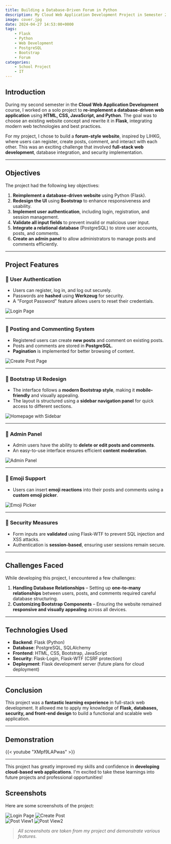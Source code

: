 ```yaml
---
title: Building a Database-Driven Forum in Python
description: My Cloud Web Application Development Project in Semester 2
image: cover.jpg
date: 2024-04-27 14:53:00+0000
tags: 
    - Flask
    - Python
    - Web Development
    - PostgreSQL
    - Bootstrap
    - Forum
categories:
    - School Project
    - IT
---
```


## **Introduction**
During my second semester in the **Cloud Web Application Development** course, I worked on a solo project to **re-implement a database-driven web application** using **HTML, CSS, JavaScript, and Python**. The goal was to choose an existing website concept and rewrite it in **Flask**, integrating modern web technologies and best practices.

For my project, I chose to build a **forum-style website**, inspired by LIHKG, where users can register, create posts, comment, and interact with each other. This was an exciting challenge that involved **full-stack web development**, database integration, and security implementation.

---

## **Objectives**
The project had the following key objectives:
1. **Reimplement a database-driven website** using Python (Flask).
2. **Redesign the UI** using **Bootstrap** to enhance responsiveness and usability.
3. **Implement user authentication**, including login, registration, and session management.
4. **Validate all input fields** to prevent invalid or malicious user input.
5. **Integrate a relational database** (PostgreSQL) to store user accounts, posts, and comments.
6. **Create an admin panel** to allow administrators to manage posts and comments efficiently.

---

## **Project Features**
### 🔹 **User Authentication**
- Users can register, log in, and log out securely.
- Passwords are **hashed** using **Werkzeug** for security.
- A "Forgot Password" feature allows users to reset their credentials.

![Login Page](A1.jpg)

---

### 🔹 **Posting and Commenting System**
- Registered users can create **new posts** and comment on existing posts.
- Posts and comments are stored in **PostgreSQL**.
- **Pagination** is implemented for better browsing of content.

![Create Post Page](A3.jpg)

---

### 🔹 **Bootstrap UI Redesign**
- The interface follows a **modern Bootstrap style**, making it **mobile-friendly** and visually appealing.
- The layout is structured using a **sidebar navigation panel** for quick access to different sections.

![Homepage with Sidebar](A2.jpg)

---

### 🔹 **Admin Panel**
- Admin users have the ability to **delete or edit posts and comments**.
- An easy-to-use interface ensures efficient **content moderation**.

![Admin Panel](A6.jpg)

---

### 🔹 **Emoji Support**
- Users can insert **emoji reactions** into their posts and comments using a **custom emoji picker**.

![Emoji Picker](A3.jpg)

---

### 🔹 **Security Measures**
- Form inputs are **validated** using Flask-WTF to prevent SQL injection and XSS attacks.
- Authentication is **session-based**, ensuring user sessions remain secure.

---

## **Challenges Faced**
While developing this project, I encountered a few challenges:
1. **Handling Database Relationships** – Setting up **one-to-many relationships** between users, posts, and comments required careful database structuring.
2. **Customizing Bootstrap Components** – Ensuring the website remained **responsive and visually appealing** across all devices.


---

## **Technologies Used**
- **Backend**: Flask (Python)
- **Database**: PostgreSQL, SQLAlchemy
- **Frontend**: HTML, CSS, Bootstrap, JavaScript
- **Security**: Flask-Login, Flask-WTF (CSRF protection)
- **Deployment**: Flask development server (future plans for cloud deployment)

---

## **Conclusion**
This project was a **fantastic learning experience** in full-stack web development. It allowed me to apply my knowledge of **Flask, databases, security, and front-end design** to build a functional and scalable web application.

---

## **Demonstration**
{{< youtube "XMpf9LAPwas" >}}

---
This project has greatly improved my skills and confidence in **developing cloud-based web applications**. I'm excited to take these learnings into future projects and professional opportunities!

## **Screenshots**
Here are some screenshots of the project:

![Login Page](A1.jpg) ![Create Post](A3.jpg)  
![Post View1](A4.jpg) ![Post View2](A5.jpg)  

> *All screenshots are taken from my project and demonstrate various features.*
